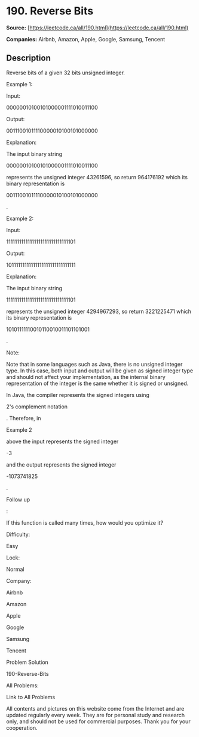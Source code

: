 # 190. Reverse Bits

**Source:** [https://leetcode.ca/all/190.html](https://leetcode.ca/all/190.html)

**Companies:** Airbnb, Amazon, Apple, Google, Samsung, Tencent

## Description

Reverse bits of a given 32 bits unsigned integer.

Example 1:

Input:

00000010100101000001111010011100

Output:

00111001011110000010100101000000

Explanation:

The input binary string

00000010100101000001111010011100

represents the unsigned integer 43261596, so return 964176192 which its binary representation is

00111001011110000010100101000000

.

Example 2:

Input:

11111111111111111111111111111101

Output:

10111111111111111111111111111111

Explanation:

The input binary string

11111111111111111111111111111101

represents the unsigned integer 4294967293, so return 3221225471 which its binary representation is

10101111110010110010011101101001

.

Note:

Note that in some languages such as Java, there is no unsigned integer type. In this
            case, both input and output will be given as signed integer type and should not affect
            your implementation, as the internal binary representation of the integer is the same
            whether it is signed or unsigned.

In Java, the compiler represents the signed integers using

2's
            complement notation

. Therefore, in

Example 2

above the input
            represents the signed integer

-3

and the output represents the signed
            integer

-1073741825

.

Follow up

:

If this function is called many times, how would you optimize it?

Difficulty:

Easy

Lock:

Normal

Company:

Airbnb

Amazon

Apple

Google

Samsung

Tencent

Problem Solution

190-Reverse-Bits

All Problems:

Link to All Problems

All contents and pictures on this website come from the Internet and are updated regularly every week. They are for personal study and research only, and should not be used for commercial purposes. Thank you for your cooperation.

